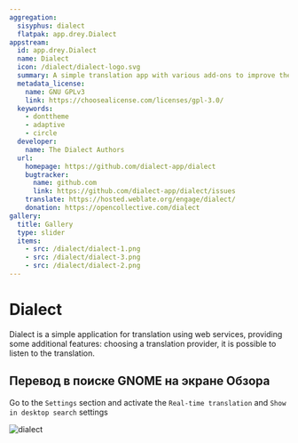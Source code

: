 ```yaml
---
aggregation:
  sisyphus: dialect
  flatpak: app.drey.Dialect
appstream:
  id: app.drey.Dialect
  name: Dialect
  icon: /dialect/dialect-logo.svg
  summary: A simple translation app with various add-ons to improve the process.
  metadata_license:
    name: GNU GPLv3
    link: https://choosealicense.com/licenses/gpl-3.0/
  keywords:
    - donttheme
    - adaptive
    - circle
  developer:
    name: The Dialect Authors
  url:
    homepage: https://github.com/dialect-app/dialect
    bugtracker:
      name: github.com
      link: https://github.com/dialect-app/dialect/issues
    translate: https://hosted.weblate.org/engage/dialect/
    donation: https://opencollective.com/dialect
gallery:
  title: Gallery
  type: slider
  items:
    - src: /dialect/dialect-1.png
    - src: /dialect/dialect-3.png
    - src: /dialect/dialect-2.png
---
```


# Dialect

Dialect is a simple application for translation using web services, providing some additional features: choosing a translation provider, it is possible to listen to the translation.

<AGWGallery />

<!--@include: @en/apps/.parts/install/content-repo.md-->
<!--@include: @en/apps/.parts/install/content-flatpak.md-->

## Перевод в поиске GNOME на экране Обзора

Go to the `Settings` section and activate the `Real-time translation` and `Show in desktop search` settings

![dialect](/dialect/dialect-1.jpg)
